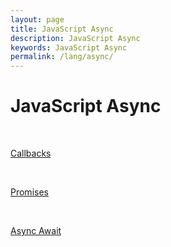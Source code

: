 ```yaml
---
layout: page
title: JavaScript Async
description: JavaScript Async
keywords: JavaScript Async
permalink: /lang/async/
---
```


# JavaScript Async

<br/>

[Callbacks](/lang/async/callbacks/)

<br/>

[Promises](/lang/async/promises/)

<br/>

[Async Await](/lang/async/async-await/)
